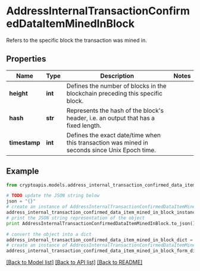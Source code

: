 # AddressInternalTransactionConfirmedDataItemMinedInBlock

Refers to the specific block the transaction was mined in.

## Properties
Name | Type | Description | Notes
------------ | ------------- | ------------- | -------------
**height** | **int** | Defines the number of blocks in the blockchain preceding this specific block. | 
**hash** | **str** | Represents the hash of the block&#39;s header, i.e. an output that has a fixed length. | 
**timestamp** | **int** | Defines the exact date/time when this transaction was mined in seconds since Unix Epoch time. | 

## Example

```python
from cryptoapis.models.address_internal_transaction_confirmed_data_item_mined_in_block import AddressInternalTransactionConfirmedDataItemMinedInBlock

# TODO update the JSON string below
json = "{}"
# create an instance of AddressInternalTransactionConfirmedDataItemMinedInBlock from a JSON string
address_internal_transaction_confirmed_data_item_mined_in_block_instance = AddressInternalTransactionConfirmedDataItemMinedInBlock.from_json(json)
# print the JSON string representation of the object
print AddressInternalTransactionConfirmedDataItemMinedInBlock.to_json()

# convert the object into a dict
address_internal_transaction_confirmed_data_item_mined_in_block_dict = address_internal_transaction_confirmed_data_item_mined_in_block_instance.to_dict()
# create an instance of AddressInternalTransactionConfirmedDataItemMinedInBlock from a dict
address_internal_transaction_confirmed_data_item_mined_in_block_form_dict = address_internal_transaction_confirmed_data_item_mined_in_block.from_dict(address_internal_transaction_confirmed_data_item_mined_in_block_dict)
```
[[Back to Model list]](../README.md#documentation-for-models) [[Back to API list]](../README.md#documentation-for-api-endpoints) [[Back to README]](../README.md)


